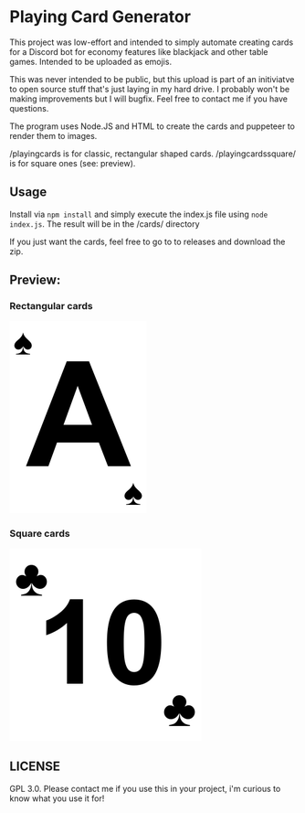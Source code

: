 # Playing Card Generator
This project was low-effort and intended to simply automate creating cards for a Discord bot for economy features like blackjack and other table games. Intended to be uploaded as emojis.

This was never intended to be public, but this upload is part of an initiviatve to open source stuff that's just laying in my hard drive. I probably won't be making improvements but I will bugfix. Feel free to contact me if you have questions.

The program uses Node.JS and HTML to create the cards and puppeteer to render them to images.

/playingcards is for classic, rectangular shaped cards. /playingcardssquare/ is for square ones (see: preview).

## Usage

Install via `npm install` and simply execute the index.js file using `node index.js`. The result will be in the /cards/ directory

If you just want the cards, feel free to go to to releases and download the zip.

## Preview:

### Rectangular cards

![preview](./playingcards/cards/A_of_spades.png)

### Square cards

![preview](./playingcardssquare/cards/10_of_clover.png)

## LICENSE

GPL 3.0. Please contact me if you use this in your project, i'm curious to know what you use it for!

